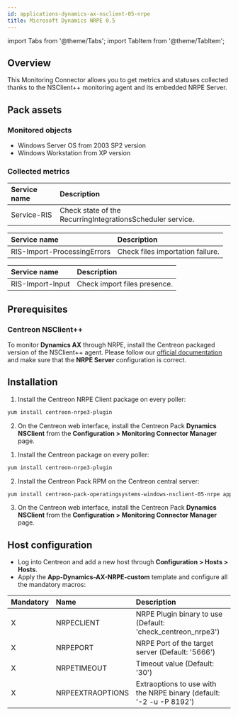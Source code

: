 ```yaml
---
id: applications-dynamics-ax-nsclient-05-nrpe
title: Microsoft Dynamics NRPE 0.5
---
```


import Tabs from '@theme/Tabs';
import TabItem from '@theme/TabItem';

## Overview

This Monitoring Connector allows you to get metrics and statuses collected thanks to the NSClient++
monitoring agent and its embedded NRPE Server.

## Pack assets

### Monitored objects

* Windows Server OS from 2003 SP2 version
* Windows Workstation from XP version

### Collected metrics

<Tabs groupId="sync">
<TabItem value="Service-RIS" label="Service-RIS">

| Service name | Description                                                |
| :----------- | :--------------------------------------------------------- |
| Service-RIS  | Check state of the RecurringIntegrationsScheduler service. |

</TabItem>
<TabItem value="RIS-Import-ProcessingErrors" label="RIS-Import-ProcessingErrors">

| Service name                | Description                      |
| :-------------------------- | :------------------------------- |
| RIS-Import-ProcessingErrors | Check files importation failure. |

</TabItem>
<TabItem value="RIS-Import-Input" label="RIS-Import-Input">

| Service name     | Description                  |
| :--------------- | :--------------------------- |
| RIS-Import-Input | Check import files presence. |

</TabItem>
</Tabs>

## Prerequisites

### Centreon NSClient++

To monitor **Dynamics AX** through NRPE, install the Centreon packaged version of the NSClient++ agent.
Please follow our [official documentation](../getting-started/how-to-guides/centreon-nsclient-tutorial.md)
and make sure that the **NRPE Server** configuration is correct.

## Installation

<Tabs groupId="sync">
<TabItem value="Online License" label="Online License">

1. Install the Centreon NRPE Client package on every poller:

```bash
yum install centreon-nrpe3-plugin
```

2. On the Centreon web interface, install the Centreon Pack **Dynamics NSClient**
from the **Configuration > Monitoring Connector Manager** page.

</TabItem>
<TabItem value="Offline License" label="Offline License">

1. Install the Centreon package on every poller:

```bash
yum install centreon-nrpe3-plugin
```

2. Install the Centreon Pack RPM on the Centreon central server:

```bash
yum install centreon-pack-operatingsystems-windows-nsclient-05-nrpe applications-dynamics-ax-nsclient-05-nrpe
```

3. On the Centreon web interface, install the Centreon Pack **Dynamics NSClient**
from the **Configuration > Monitoring Connector Manager** page.

</TabItem>
</Tabs>

## Host configuration

* Log into Centreon and add a new host through **Configuration > Hosts > Hosts**.
* Apply the **App-Dynamics-AX-NRPE-custom** template and configure all the mandatory macros:

| Mandatory | Name             | Description                                                         |
|:----------|:-----------------|:------------------------------------------------------------------- |
| X         | NRPECLIENT       | NRPE Plugin binary to use (Default: 'check_centreon_nrpe3')         |
| X         | NRPEPORT         | NRPE Port of the target server (Default: '5666')                    |
| X         | NRPETIMEOUT      | Timeout value (Default: '30')                                       |
| X         | NRPEEXTRAOPTIONS | Extraoptions to use with the NRPE binary (default: '-2 -u -P 8192') |